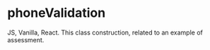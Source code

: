 # phoneValidation
JS, Vanilla, React. This class construction, related to an example of assessment.
